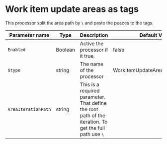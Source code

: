 # Work item update areas as tags

This processor split the area path by `\` and paste the peaces to the tags.


| Parameter name      | Type    | Description                              | Default Value                            |
|---------------------|---------|------------------------------------------|------------------------------------------|
| `Enabled`           | Boolean | Active the processor if it true.         | false                                    |
| `$type`        | string  | The name of the processor                | WorkItemUpdateAreasAsTagsConfig |
| `AreaIterationPath` | string  | This is a required parameter. That define the root path of the iteration. To get the full path use `\` |                                          |
